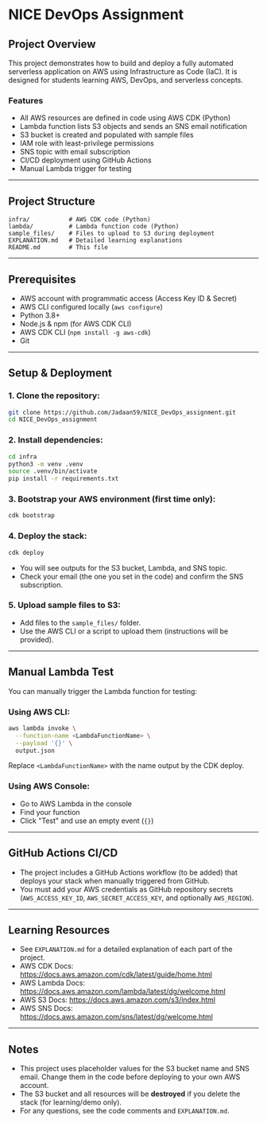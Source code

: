 # NICE DevOps Assignment

## Project Overview
This project demonstrates how to build and deploy a fully automated serverless application on AWS using Infrastructure as Code (IaC). It is designed for students learning AWS, DevOps, and serverless concepts.

### Features
- All AWS resources are defined in code using AWS CDK (Python)
- Lambda function lists S3 objects and sends an SNS email notification
- S3 bucket is created and populated with sample files
- IAM role with least-privilege permissions
- SNS topic with email subscription
- CI/CD deployment using GitHub Actions
- Manual Lambda trigger for testing

---

## Project Structure
```
infra/           # AWS CDK code (Python)
lambda/          # Lambda function code (Python)
sample_files/    # Files to upload to S3 during deployment
EXPLANATION.md   # Detailed learning explanations
README.md        # This file
```

---

## Prerequisites
- AWS account with programmatic access (Access Key ID & Secret)
- AWS CLI configured locally (`aws configure`)
- Python 3.8+
- Node.js & npm (for AWS CDK CLI)
- AWS CDK CLI (`npm install -g aws-cdk`)
- Git

---

## Setup & Deployment
### 1. Clone the repository:

```sh
git clone https://github.com/Jadaan59/NICE_DevOps_assignment.git
cd NICE_DevOps_assignment
```

### 2. Install dependencies:

```sh
cd infra
python3 -m venv .venv
source .venv/bin/activate
pip install -r requirements.txt
```

### 3. Bootstrap your AWS environment (first time only):

```sh
cdk bootstrap
```

### 4. Deploy the stack:

```sh
cdk deploy
```
- You will see outputs for the S3 bucket, Lambda, and SNS topic.
- Check your email (the one you set in the code) and confirm the SNS subscription.

### 5. Upload sample files to S3:
- Add files to the `sample_files/` folder.
- Use the AWS CLI or a script to upload them (instructions will be provided).

---

## Manual Lambda Test
You can manually trigger the Lambda function for testing:

### Using AWS CLI:

```sh
aws lambda invoke \
  --function-name <LambdaFunctionName> \
  --payload '{}' \
  output.json
```
Replace `<LambdaFunctionName>` with the name output by the CDK deploy.

### Using AWS Console:
- Go to AWS Lambda in the console
- Find your function
- Click "Test" and use an empty event (`{}`)

---

## GitHub Actions CI/CD
- The project includes a GitHub Actions workflow (to be added) that deploys your stack when manually triggered from GitHub.
- You must add your AWS credentials as GitHub repository secrets (`AWS_ACCESS_KEY_ID`, `AWS_SECRET_ACCESS_KEY`, and optionally `AWS_REGION`).

---

## Learning Resources
- See `EXPLANATION.md` for a detailed explanation of each part of the project.
- AWS CDK Docs: https://docs.aws.amazon.com/cdk/latest/guide/home.html
- AWS Lambda Docs: https://docs.aws.amazon.com/lambda/latest/dg/welcome.html
- AWS S3 Docs: https://docs.aws.amazon.com/s3/index.html
- AWS SNS Docs: https://docs.aws.amazon.com/sns/latest/dg/welcome.html

---

## Notes
- This project uses placeholder values for the S3 bucket name and SNS email. Change them in the code before deploying to your own AWS account.
- The S3 bucket and all resources will be **destroyed** if you delete the stack (for learning/demo only).
- For any questions, see the code comments and `EXPLANATION.md`. 